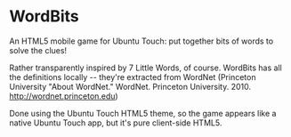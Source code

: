 WordBits
========

An HTML5 mobile game for Ubuntu Touch: put together bits of words to solve the clues!

Rather transparently inspired by 7 Little Words, of course. WordBits has all the definitions locally -- they're extracted from WordNet (Princeton University "About WordNet." WordNet. Princeton University. 2010. http://wordnet.princeton.edu)

Done using the Ubuntu Touch HTML5 theme, so the game appears like a native Ubuntu Touch app, but it's pure client-side HTML5.
